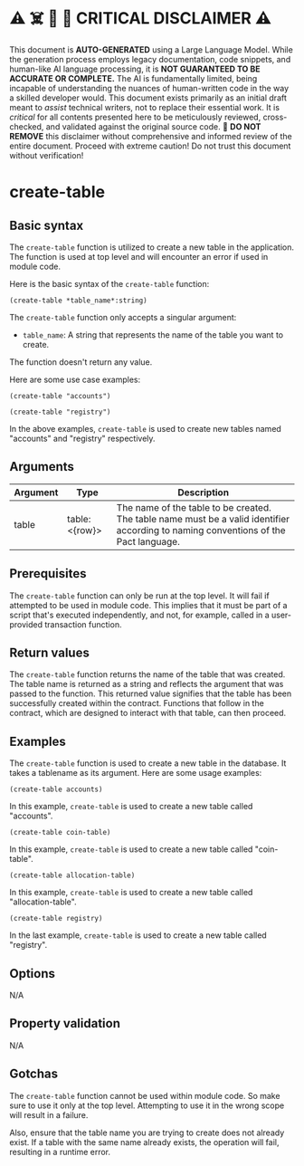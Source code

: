 
# ⚠️ ☠️ 🔮 🤖 CRITICAL DISCLAIMER ⚠️

 
This document is **AUTO-GENERATED** using a Large Language Model. While the generation process employs legacy documentation, code snippets, and human-like AI language processing, it is **NOT GUARANTEED TO BE ACCURATE OR COMPLETE.** The AI is fundamentally limited, being incapable of understanding the nuances of human-written code in the way a skilled developer would. This document exists primarily as an initial draft meant to *assist* technical writers, not to replace their essential work. It is *critical* for all contents presented here to be meticulously reviewed, cross-checked, and validated against the original source code. 🚫 **DO NOT REMOVE** this disclaimer without comprehensive and informed review of the entire document. Proceed with extreme caution! Do not trust this document without verification!

# create-table

## Basic syntax

The `create-table` function is utilized to create a new table in the application. The function is used at top level and will encounter an error if used in module code.

Here is the basic syntax of the `create-table` function:

```pact
(create-table *table_name*:string)
```

The `create-table` function only accepts a singular argument:

- `table_name`: A string that represents the name of the table you want to create.

The function doesn't return any value.

Here are some use case examples:

```pact
(create-table "accounts")

(create-table "registry")
```
In the above examples, `create-table` is used to create new tables named "accounts" and "registry" respectively.

## Arguments

| Argument | Type | Description |
| --- | --- | --- |
| table | table:<{row}> | The name of the table to be created. The table name must be a valid identifier according to naming conventions of the Pact language. |

## Prerequisites

The `create-table` function can only be run at the top level. It will fail if attempted to be used in module code. This implies that it must be part of a script that's executed independently, and not, for example, called in a user-provided transaction function.

## Return values

The `create-table` function returns the name of the table that was created. The table name is returned as a string and reflects the argument that was passed to the function. This returned value signifies that the table has been successfully created within the contract. Functions that follow in the contract, which are designed to interact with that table, can then proceed.

## Examples

The `create-table` function is used to create a new table in the database. It takes a tablename as its argument. Here are some usage examples:

```pact
(create-table accounts)
```

In this example, `create-table` is used to create a new table called "accounts".

```pact
(create-table coin-table)
```

In this example, `create-table` is used to create a new table called "coin-table".

```pact
(create-table allocation-table)
```

In this example, `create-table` is used to create a new table called "allocation-table".

```pact
(create-table registry)
```

In the last example, `create-table` is used to create a new table called "registry".

## Options

N/A

## Property validation

N/A

## Gotchas

The `create-table` function cannot be used within module code. So make sure to use it only at the top level. Attempting to use it in the wrong scope will result in a failure.

Also, ensure that the table name you are trying to create does not already exist. If a table with the same name already exists, the operation will fail, resulting in a runtime error.

